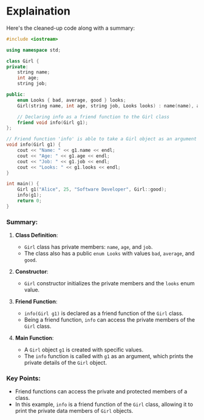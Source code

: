 # Explaination

Here's the cleaned-up code along with a summary:

```cpp
#include <iostream>

using namespace std;

class Girl {
private:
    string name;
    int age;
    string job;

public:
    enum Looks { bad, average, good } looks;
    Girl(string name, int age, string job, Looks looks) : name(name), age(age), job(job), looks(looks) {}

    // Declaring info as a friend function to the Girl class
    friend void info(Girl g1);
};

// Friend function 'info' is able to take a Girl object as an argument and print her private details
void info(Girl g1) {
    cout << "Name: " << g1.name << endl;
    cout << "Age: " << g1.age << endl;
    cout << "Job: " << g1.job << endl;
    cout << "Looks: " << g1.looks << endl;
}

int main() {
    Girl g1("Alice", 25, "Software Developer", Girl::good);
    info(g1);
    return 0;
}
```

### Summary:

1. **Class Definition**:
   - `Girl` class has private members: `name`, `age`, and `job`.
   - The class also has a public `enum Looks` with values `bad`, `average`, and `good`.

2. **Constructor**:
   - `Girl` constructor initializes the private members and the `looks` enum value.

3. **Friend Function**:
   - `info(Girl g1)` is declared as a friend function of the `Girl` class.
   - Being a friend function, `info` can access the private members of the `Girl` class.

4. **Main Function**:
   - A `Girl` object `g1` is created with specific values.
   - The `info` function is called with `g1` as an argument, which prints the private details of the `Girl` object.

### Key Points:
- Friend functions can access the private and protected members of a class.
- In this example, `info` is a friend function of the `Girl` class, allowing it to print the private data members of `Girl` objects.